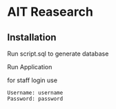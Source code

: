 # AIT Reasearch

## Installation

Run script.sql to generate database

Run Application

for staff login use
```
Username: username
Password: password
```